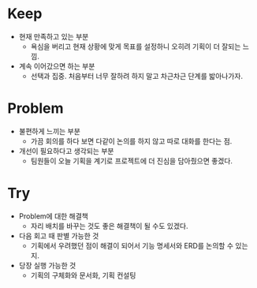 # Keep
- 현재 만족하고 있는 부분
  - 욕심을 버리고 현재 상황에 맞게 목표를 설정하니 오히려 기획이 더 잘되는 느낌.
- 계속 이어갔으면 하는 부분
  - 선택과 집중. 처음부터 너무 잘하려 하지 말고 차근차근 단계를 밟아나가자.
# Problem
- 불편하게 느끼는 부분
  - 가끔 회의를 하다 보면 다같이 논의를 하지 않고 따로 대화를 한다는 점.
- 개선이 필요하다고 생각되는 부분
  - 팀원들이 오늘 기획을 계기로 프로젝트에 더 진심을 담아줬으면 좋겠다.
# Try
- Problem에 대한 해결책
  - 자리 배치를 바꾸는 것도 좋은 해결책이 될 수도 있겠다.
- 다음 회고 때 판별 가능한 것
  - 기획에서 우려했던 점이 해결이 되어서 기능 명세서와 ERD를 논의할 수 있는지.
- 당장 실행 가능한 것
  - 기획의 구체화와 문서화, 기획 컨설팅